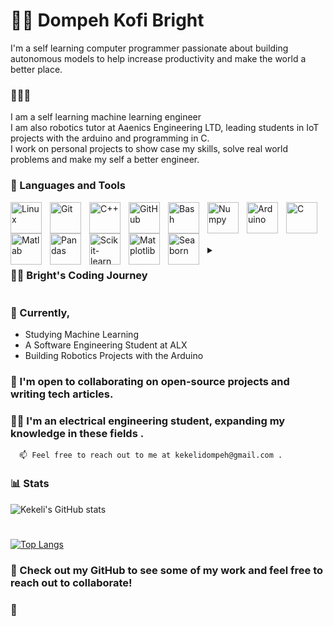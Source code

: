 

# 🥷🏾 Dompeh Kofi Bright
I'm a self learning computer programmer passionate about building autonomous models to help increase productivity and make the world a better place.

### 👨🏾‍💻
I am a self learning machine learning engineer<br>
I am also robotics tutor at Aaenics Engineering LTD, leading students in IoT projects with the arduino and programming in C.
<br>I work on personal projects to show case my skills, solve real world problems and make my self a better engineer. 

### 💼  Languages and Tools

<img align="left" alt="Linux" width="50px" style="padding-right:10px;" src="https://cdn.jsdelivr.net/gh/devicons/devicon/icons/linux/linux-original.svg" />
<img align="left" alt="Git" width="50px" style="padding-right:10px;" src="https://cdn.jsdelivr.net/gh/devicons/devicon/icons/git/git-original.svg" />
<img align="left" alt="C++" width="50px" style="padding-right:10px;" src="https://cdn.jsdelivr.net/gh/devicons/devicon/icons/cplusplus/cplusplus-line.svg" />
<img align="left" alt="GitHub" width="50px" style="padding-right:10px;" src="https://cdn.jsdelivr.net/gh/devicons/devicon/icons/github/github-original.svg" />
<img align="left" alt="Bash" width="50px" style="padding-right:10px;" src="https://cdn.jsdelivr.net/gh/devicons/devicon/icons/bash/bash-original.svg" />
<img align="left" alt="Numpy" width="50px" style="padding-right:10px;" src="https://cdn.jsdelivr.net/gh/devicons/devicon/icons/numpy/numpy-original-wordmark.svg" />
<img align="left" alt="Arduino" width="50px" style="padding-right:10px;" src="https://cdn.jsdelivr.net/gh/devicons/devicon/icons/arduino/arduino-original-wordmark.svg" />
<img align="left" alt="C" width="50px" style="padding-right:10px;" src="https://cdn.jsdelivr.net/gh/devicons/devicon/icons/c/c-original.svg" />
<img align="left" alt="Matlab" width="50px" style="padding-right:10px;" src="https://cdn.jsdelivr.net/gh/devicons/devicon/icons/matlab/matlab-original.svg" />
<img align="left" alt="Pandas" width="50px" style="padding-right:10px;" src="https://cdn.jsdelivr.net/gh/devicons/devicon/icons/pandas/pandas-original.svg" />
<img align="left" alt="Scikit-learn" width="50px" style="padding-right:10px;" src="https://seeklogo.com/images/S/scikit-learn-logo-8766D07E2E-seeklogo.com.png">
<img align="left" alt="Matplotlib" width="50px" style="padding-right:10px;"  src ="https://seeklogo.com/images/M/matplotlib-logo-7676870AC0-seeklogo.com.png" />
<img align="left" alt="Seaborn" width="50px" style="padding-right:10px;"  src ="https://seeklogo.com/images/S/seaborn-logo-244EB2DEC5-seeklogo.com.png" />
<br><br><br><br>
<details>
 <summary><h3>👨‍💻 Bright's Coding Journey</h3></summary>
      From a young age, my fascination with technology led me to join the robotics team in high school. It was there that I discovered my passion for programming and embarked on a journey of exploration and learning. Eager to delve deeper, I ventured into the realm of Linux and Unix, familiarizing myself with their intricacies. With a particular affinity for robotics and Arduino programming, I found myself naturally gravitating towards C++, honing my skills in this versatile language.
As my knowledge and enthusiasm grew, I chose to pursue a degree in electrical and electronics engineering, where I could immerse myself in the exciting world of IoT. Fuelled by a desire to broaden my horizons, I independently embarked on a journey of self-learning in machine learning, recognizing its immense potential in shaping the future of technology.
Recognizing the importance of well-rounded expertise, I also enrolled in a software engineering program, determined to strengthen my abilities in designing robust and efficient software solutions. This dual focus on hardware and software provides me with a comprehensive understanding of the intricate interplay between the two, equipping me with the tools to tackle complex technological challenges.
As I continue to learn and grow, my passion for technology remains unwavering. Driven by curiosity and a relentless desire to innovate, I am eager to contribute to the ever-evolving landscape of technology, creating solutions that harness the power of machine learning, IoT, and software engineering. With a solid foundation in robotics, programming, and an insatiable thirst for knowledge, I am poised to make a significant impact in the tech industry, shaping a future where technology seamlessly integrates into our lives. <br>
</details>

### 🔭 Currently, 
- Studying Machine Learning
- A Software Engineering Student at ALX
- Building Robotics Projects with the Arduino

### 🤝 I'm open to collaborating on open-source projects and writing tech articles.

### 👷🏾 I'm an electrical engineering student, expanding my knowledge in these fields .

      📫 Feel free to reach out to me at kekelidompeh@gmail.com .

### 📊 Stats

![Kekeli's GitHub stats](https://github-readme-stats.vercel.app/api?username=kekeli-the-light&show_icons=true&theme=gruvbox)

<!-- ![GitHub Streak](https://streak-stats.demolab.com?user=kekeli-the-light&theme=gruvbox&border_radius=4.5) -->

#
[![Top Langs](https://github-readme-stats.vercel.app/api/top-langs/?username=kekeli-the-light&hide=jupyter%20notebook&layout=compact)](https://github.com/kekeli-the-light)

### 👀 Check out my GitHub to see some of my work and feel free to reach out to collaborate!

### 🥂 



[Twitter]: https://twitter.com/_kekeliii
